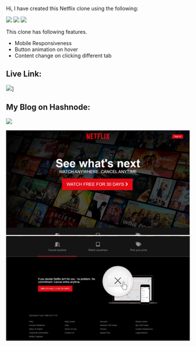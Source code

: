 Hi, I have created this Netflix clone using the following:

![](https://img.shields.io/badge/HTML5-E34F26?style=for-the-badge&logo=html5&logoColor=white)
![](https://img.shields.io/badge/CSS3-1572B6?style=for-the-badge&logo=css3&logoColor=white)
![](https://img.shields.io/badge/JavaScript-F7DF1E?style=for-the-badge&logo=javascript&logoColor=black)

This clone has following features.

- Mobile Responsiveness
- Button animation on hover
- Content change on clicking different tab

## Live Link:

[![](https://img.shields.io/badge/Netflix-E50914?style=for-the-badge&logo=netflix&logoColor=white)](https://netflix-clone-danesh.netlify.app/)]

## My Blog on Hashnode:

[![](https://img.shields.io/badge/Hashnode-2962FF?style=for-the-badge&logo=hashnode&logoColor=white)](https://daneshtolani18.hashnode.dev/)

![](Project%20Screenshots/Screenshot%202022-08-28%20155551.jpg)
![](Project%20Screenshots/Screenshot%202022-08-28%20155653.jpg)
